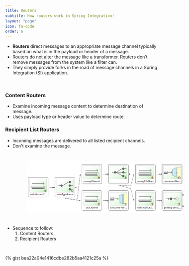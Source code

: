 ```yaml
---
title: Routers
subtitle: How routers work in Spring Integration!
layout: "page"
icon: fa-code
order: 6
---
```


- **Routers** direct messages to an appropriate message channel typically based on what is in the payload or header of a message.
- Routers do not alter the message like a transformer. Routers don’t remove messages from the system like a filter can.
- They simply provide forks in the road of message channels in a Spring Integration (SI) application.

<br/>


### **Content Routers**
  
- Examine incoming message content to determine destination of message.
- Uses payload type or header value to determine route.
  
### **Recipient List Routers**
  
- Incoming messages are delivered to all listed recipient channels.
- Don't examine the message.

  	
<br/>
   
<img src="./imgs/Routers.PNG" style="display: block; padding: 2% 0% 2% 14%;"/>
   
<br/>
  

- Sequence to follow:
	1. Content Routers
	2. Recipient Routers
   
<br/>
	
		
{% gist bea22a04e1416cdbe282b5aa4121c25a %}